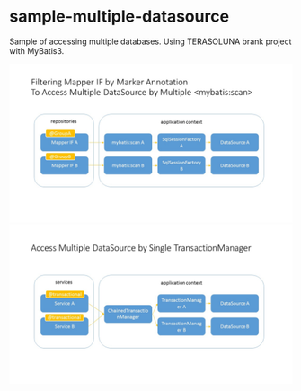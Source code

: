 # sample-multiple-datasource

Sample of accessing multiple databases.
Using TERASOLUNA brank project with MyBatis3.

![pic1](/sample-multiple-datasource/doc/pic1.jpg "pic1")
![pic2](/sample-multiple-datasource/doc/pic2.jpg "pic2")
